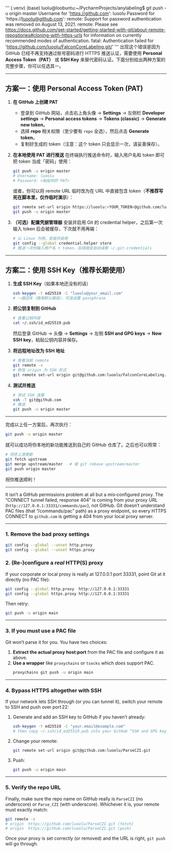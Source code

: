 '''
(.venv) (base) luolu@loobuntu:~/PycharmProjects/anylabeling$ git push -u origin master
Username for 'https://github.com': luoolu
Password for 'https://luoolu@github.com': 
remote: Support for password authentication was removed on August 13, 2021.
remote: Please see https://docs.github.com/get-started/getting-started-with-git/about-remote-repositories#cloning-with-https-urls for information on currently recommended modes of authentication.
fatal: Authentication failed for 'https://github.com/luoolu/FalconCoreLabeling.git/'
'''
出现这个错误是因为 GitHub 已经不再支持通过账号密码进行 HTTPS 推送认证，需要使用 **Personal Access Token（PAT）** 或 **SSH Key** 来替代密码认证。下面分别给出两种方案的完整步骤，你可以任选其一。

---

## 方案一：使用 Personal Access Token (PAT)

1. **在 GitHub 上创建 PAT**

   * 登录到 GitHub 网站，点击右上角头像 → **Settings** → 左侧栏 **Developer settings** → **Personal access tokens** → **Tokens (classic)** → **Generate new token**。
   * 选择 **repo** 相关权限（至少要有 `repo` 全选），然后点击 **Generate token**。
   * 复制好生成的 token（注意：这个 token 只会显示一次，请妥善保存）。

2. **在本地使用 PAT 进行推送**
   在终端执行推送命令时，输入用户名和 token 即可把 token 当成「密码」使用：

   ```bash
   git push -u origin master
   # Username: luoolu
   # Password: <粘贴你的 PAT>
   ```

   或者，你可以将 remote URL 临时改为在 URL 中直接包含 token（**不推荐写死在脚本里，仅作临时演示**）：

   ```bash
   git remote set-url origin https://luoolu:<YOUR_TOKEN>@github.com/luoolu/FalconCoreLabeling.git
   git push -u origin master
   ```

3. **（可选）配置凭据管理器**
   安装并启用 Git 的 credential helper，之后第一次输入 token 后会被缓存，下次就不用再输：

   ```bash
   # 以 Linux 为例，安装并启用
   git config --global credential.helper store
   # 推送一次时输入用户名 + token，后续就会自动读取 ~/.git-credentials
   ```

---

## 方案二：使用 SSH Key（推荐长期使用）

1. **生成 SSH Key**（如果本地还没有的话）

   ```bash
   ssh-keygen -t ed25519 -C "luoolu@your_email.com"
   # 一路回车（使用默认路径），可选设置 passphrase
   ```

2. **把公钥复制到 GitHub**

   ```bash
   # 查看公钥内容
   cat ~/.ssh/id_ed25519.pub
   ```

   然后登录 GitHub → 头像 → **Settings** → 左侧 **SSH and GPG keys** → **New SSH key**，粘贴公钥内容并保存。

3. **将远程地址改为 SSH 地址**

   ```bash
   # 查看当前 remote
   git remote -v
   # 修改 origin 为 SSH 形式
   git remote set-url origin git@github.com:luoolu/FalconCoreLabeling.git
   ```

4. **测试并推送**

   ```bash
   # 测试 SSH 连接
   ssh -T git@github.com
   # 推送
   git push -u origin master
   ```

---

完成以上任一方案后，再次执行：

```bash
git push -u origin master
```

就可以成功将你本地的新功能推送到自己的 GitHub 仓库了。之后也可以照常：

```bash
# 同步上游更新
git fetch upstream
git merge upstream/master   # 或 git rebase upstream/master
git push origin master
```

祝你推送顺利！

***************************************************
It isn’t a GitHub permissions problem at all but a mis‐configured proxy.  The “CONNECT tunnel failed, response 404” is coming from your proxy URL (`http://127.0.0.1:33331/commands/pac`), not GitHub.  Git doesn’t understand PAC files (that “/commands/pac” path) as a proxy endpoint, so every HTTPS CONNECT to `github.com` is getting a 404 from your local proxy server.

---

### 1. Remove the bad proxy settings
```bash
git config --global --unset http.proxy
git config --global --unset https.proxy
```

### 2. (Re‑)configure a *real* HTTP(S) proxy
If your corporate or local proxy is really at 127.0.0.1 port 33331, point Git at it directly (no PAC file):

```bash
git config --global http.proxy  http://127.0.0.1:33331
git config --global https.proxy http://127.0.0.1:33331
```

Then retry:

```bash
git push -u origin main
```

---

### 3. If you must use a PAC file
Git won’t parse it for you.  You have two choices:

1. **Extract the actual proxy host:port** from the PAC file and configure it as above.  
2. **Use a wrapper** like `proxychains` or `tsocks` which *does* support PAC.  
   ```bash
   proxychains git push -u origin main
   ```

---

### 4. Bypass HTTPS altogether with SSH
If your network lets SSH through (or you can tunnel it), switch your remote to SSH and push over port 22:

1. Generate and add an SSH key to GitHub if you haven’t already:
   ```bash
   ssh-keygen -t ed25519 -C "your.email@example.com"
   # then copy ~/.ssh/id_ed25519.pub into your GitHub “SSH and GPG keys” settings
   ```
2. Change your remote:
   ```bash
   git remote set-url origin git@github.com:luoolu/ParseCZI.git
   ```
3. Push:
   ```bash
   git push -u origin main
   ```

---

### 5. Verify the repo URL
Finally, make sure the repo name on GitHub really is `ParseCZI` (no underscore) or `Parse_CZI` (with underscore).  Whichever it is, your remote must exactly match:

```bash
git remote -v
# origin  https://github.com/luoolu/ParseCZI.git (fetch)
# origin  https://github.com/luoolu/ParseCZI.git (push)
```

Once your proxy is set correctly (or removed) and the URL is right, `git push` will go through.
